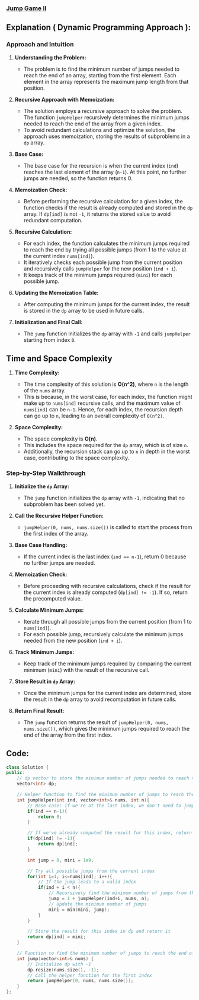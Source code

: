### [Jump Game II](https://leetcode.com/problems/jump-game-ii/description/)

## Explanation ( Dynamic Programming Approach ):
### Approach and Intuition

1. **Understanding the Problem:**
   - The problem is to find the minimum number of jumps needed to reach the end of an array, starting from the first element. Each element in the array represents the maximum jump length from that position.
   
2. **Recursive Approach with Memoization:**
   - The solution employs a recursive approach to solve the problem. The function `jumpHelper` recursively determines the minimum jumps needed to reach the end of the array from a given index.
   - To avoid redundant calculations and optimize the solution, the approach uses memoization, storing the results of subproblems in a `dp` array.

3. **Base Case:**
   - The base case for the recursion is when the current index (`ind`) reaches the last element of the array (`n-1`). At this point, no further jumps are needed, so the function returns 0.

4. **Memoization Check:**
   - Before performing the recursive calculation for a given index, the function checks if the result is already computed and stored in the `dp` array. If `dp[ind]` is not `-1`, it returns the stored value to avoid redundant computation.

5. **Recursive Calculation:**
   - For each index, the function calculates the minimum jumps required to reach the end by trying all possible jumps (from 1 to the value at the current index `nums[ind]`).
   - It iteratively checks each possible jump from the current position and recursively calls `jumpHelper` for the new position (`ind + i`).
   - It keeps track of the minimum jumps required (`mini`) for each possible jump.

6. **Updating the Memoization Table:**
   - After computing the minimum jumps for the current index, the result is stored in the `dp` array to be used in future calls.

7. **Initialization and Final Call:**
   - The `jump` function initializes the `dp` array with `-1` and calls `jumpHelper` starting from index `0`.

## Time and Space Complexity

1. **Time Complexity:**
   - The time complexity of this solution is **O(n^2)**, where `n` is the length of the `nums` array.
   - This is because, in the worst case, for each index, the function might make up to `nums[ind]` recursive calls, and the maximum value of `nums[ind]` can be `n-1`. Hence, for each index, the recursion depth can go up to `n`, leading to an overall complexity of `O(n^2)`.

2. **Space Complexity:**
   - The space complexity is **O(n)**.
   - This includes the space required for the `dp` array, which is of size `n`.
   - Additionally, the recursion stack can go up to `n` in depth in the worst case, contributing to the space complexity.

### Step-by-Step Walkthrough

1. **Initialize the `dp` Array:**
   - The `jump` function initializes the `dp` array with `-1`, indicating that no subproblem has been solved yet.

2. **Call the Recursive Helper Function:**
   - `jumpHelper(0, nums, nums.size())` is called to start the process from the first index of the array.

3. **Base Case Handling:**
   - If the current index is the last index (`ind == n-1`), return 0 because no further jumps are needed.

4. **Memoization Check:**
   - Before proceeding with recursive calculations, check if the result for the current index is already computed (`dp[ind] != -1`). If so, return the precomputed value.

5. **Calculate Minimum Jumps:**
   - Iterate through all possible jumps from the current position (from 1 to `nums[ind]`).
   - For each possible jump, recursively calculate the minimum jumps needed from the new position (`ind + i`).

6. **Track Minimum Jumps:**
   - Keep track of the minimum jumps required by comparing the current minimum (`mini`) with the result of the recursive call.

7. **Store Result in `dp` Array:**
   - Once the minimum jumps for the current index are determined, store the result in the `dp` array to avoid recomputation in future calls.

8. **Return Final Result:**
   - The `jump` function returns the result of `jumpHelper(0, nums, nums.size())`, which gives the minimum jumps required to reach the end of the array from the first index.

## Code:
```cpp
class Solution {
public:
    // dp vector to store the minimum number of jumps needed to reach the end from each index
    vector<int> dp;

    // Helper function to find the minimum number of jumps to reach the end
    int jumpHelper(int ind, vector<int>& nums, int n){
        // Base case: if we're at the last index, we don't need to jump anymore
        if(ind == n-1){
            return 0;
        }

        // If we've already computed the result for this index, return it
        if(dp[ind] != -1){
            return dp[ind];
        }

        int jump = 0, mini = 1e9;

        // Try all possible jumps from the current index
        for(int i=1; i<=nums[ind]; i++){
            // If the jump leads to a valid index
            if(ind + i < n){
                // Recursively find the minimum number of jumps from the new index
                jump = 1 + jumpHelper(ind+i, nums, n);
                // Update the minimum number of jumps
                mini = min(mini, jump);
            }
        }

        // Store the result for this index in dp and return it
        return dp[ind] = mini;
    }

    // Function to find the minimum number of jumps to reach the end of the array
    int jump(vector<int>& nums) {
        // Initialize dp with -1
        dp.resize(nums.size(), -1);
        // Call the helper function for the first index
        return jumpHelper(0, nums, nums.size());
    }
};

```

